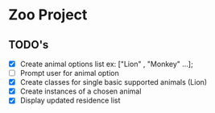# Zoo Project

## TODO's
- [x] Create animal options list ex: ["Lion" , "Monkey" ...];
- [ ] Prompt user for animal option
- [x] Create classes for single basic supported animals (Lion)
- [x] Create instances of a chosen animal
- [x] Display updated residence list